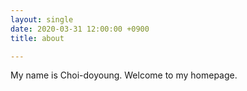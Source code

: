 ```yaml
---
layout: single
date: 2020-03-31 12:00:00 +0900
title: about

---
```


My name is Choi-doyoung. Welcome to my homepage.

